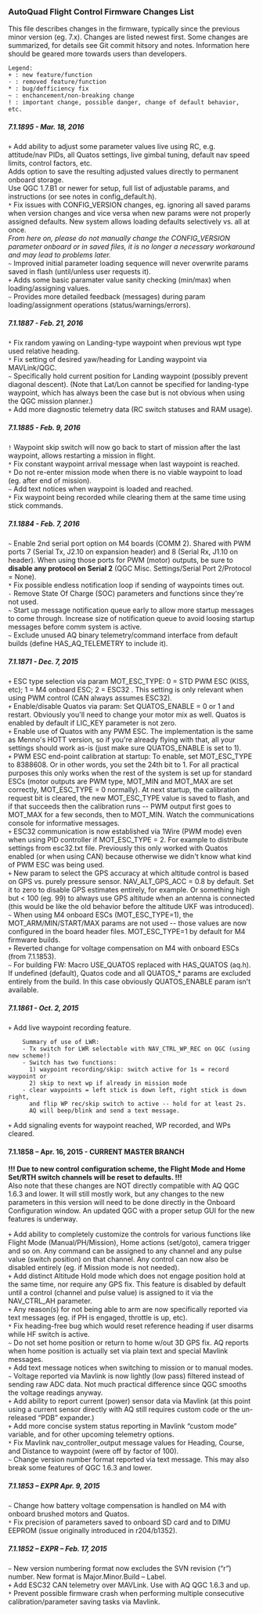 ### AutoQuad Flight Control Firmware Changes List

This file describes changes in the firmware, typically since the previous minor version (eg. 7.x).  Changes are listed newest first.  Some changes are summarized, for details see Git commit hitsory and notes.  Information here should be geared more towards users than developers.

	Legend:
	+ : new feature/function
	- : removed feature/function
	* : bug/defficiency fix
	~ : enchancement/non-breaking change
	! : important change, possible danger, change of default behavior, etc.


##### 7.1.1895 - Mar. 18, 2016

`+` Add ability to adjust some parameter values live using RC, e.g. attitude/nav PIDs, all Quatos settings, live gimbal tuning, default nav speed limits, control factors, etc.  
        Adds option to save the resulting adjusted values directly to permanent onboard storage.  
        Use QGC 1.7.B1 or newer for setup, full list of adjustable params, and instructions (or see notes in config_default.h).  
`*` Fix issues with CONFIG_VERSION changes, eg. ignoring all saved params when version changes and vice versa when new params were not properly assigned defaults. New system allows loading defaults selectively vs. all at once.  
        *From here on, please do not manually change the CONFIG_VERSION parameter onboard or in saved files, it is no longer a necessary workaround and may lead to problems later.*  
`~` Improved initial parameter loading sequence will never overwrite params saved in flash (until/unless user requests it).  
`+` Adds some basic paramater value sanity checking (min/max) when loading/assigning values.  
`~` Provides more detailed feedback (messages) during param loading/assignment operations (status/warnings/errors).  

##### 7.1.1887 - Feb. 21, 2016

`*` Fix random yawing on Landing-type waypoint when previous wpt type used relative heading.  
`*` Fix setting of desired yaw/heading for Landing waypoint via MAVLink/QGC.  
`~` Specifically hold current position for Landing waypoint (possibly prevent diagonal descent). (Note that Lat/Lon cannot be specified for landing-type waypoint, which has always been the case but is not obvious when using the QGC mission planner.)  
`+` Add more diagnostic telemetry data (RC switch statuses and RAM usage).  

##### 7.1.1885 - Feb. 9, 2016

`!` Waypoint skip switch will now go back to start of mission after the last waypoint, allows restarting a mission in flight.  
`*` Fix constant waypoint arrival message when last waypoint is reached.  
`*` Do not re-enter mission mode when there is no viable waypoint to load (eg. after end of mission).  
`~` Add text notices when waypoint is loaded and reached.  
`*` Fix waypoint being recorded while clearing them at the same time using stick commands.

##### 7.1.1884 - Feb. 7, 2016

`~` Enable 2nd serial port option on M4 boards (COMM 2). Shared with PWM ports 7 (Serial Tx, J2.10 on expansion header) and 8 (Serial Rx, J1.10 on header).  When using those ports for PWM (motor) outputs, be sure to **disable any protocol on Serial 2** (QGC Misc. Settings/Serial Port 2/Protocol = None).  
`*` Fix possible endless notification loop if sending of waypoints times out.  
`-` Remove State Of Charge (SOC) parameters and functions since they're not used.  
`~` Start up message notification queue early to allow more startup messages to come through.  Increase size of notification queue to avoid loosing startup messages before comm system is active.  
`~` Exclude unused AQ binary telemetry/command interface from default builds (define HAS_AQ_TELEMETRY to include it).

##### 7.1.1871 - Dec. 7, 2015

`+` ESC type selection via param MOT_ESC_TYPE: 0 = STD PWM ESC (KISS, etc); 1 = M4 onboard ESC; 2 = ESC32 . This setting is only relevant when using PWM control (CAN always assumes ESC32).  
`+` Enable/disable Quatos via param: Set QUATOS_ENABLE = 0 or 1 and restart. Obviously you'll need to change your motor mix as well. Quatos is enabled by default if LIC_KEY parameter is not zero.  
`+` Enable use of Quatos with any PWM ESC. The implementation is the same as Menno's HOTT version, so if you're already flying with that, all your settings should work as-is (just make sure QUATOS_ENABLE is set to 1).  
`+` PWM ESC end-point calibration at startup: To enable, set MOT_ESC_TYPE to 8388608. Or in other words, you set the 24th bit to 1. For all practical purposes this only works when the rest of the system is set up for standard ESCs (motor outputs are PWM type, MOT_MIN and MOT_MAX are set correctly, MOT_ESC_TYPE = 0 normally). At next startup, the calibration request bit is cleared, the new MOT_ESC_TYPE value is saved to flash, and if that succeeds then the calibration runs -- PWM output first goes to MOT_MAX for a few seconds, then to MOT_MIN. Watch the communications console for informative messages.  
`+` ESC32 communication is now established via 1Wire (PWM mode) even when using PID controller if MOT_ESC_TYPE = 2. For example to distribute settings from esc32.txt file. Previously this only worked with Quatos enabled (or when using CAN) because otherwise we didn't know what kind of PWM ESC was being used.  
`+` New param to select the GPS accuracy at which altitude control is based on GPS vs. purely pressure sensor. NAV_ALT_GPS_ACC = 0.8 by default. Set it to zero to disable GPS estimates entirely, for example. Or something high but < 100 (eg. 99) to always use GPS altitude when an antenna is connected (this would be like the old behavior before the altitude UKF was introduced).  
`~` When using M4 onboard ESCs (MOT_ESC_TYPE=1), the MOT_ARM/MIN/START/MAX params are not used -- those values are now configured in the board header files. MOT_ESC_TYPE=1 by default for M4 firmware builds.  
`+` Reverted change for voltage compensation on M4 with onboard ESCs (from 7.1.1853).  
`~` For building FW: Macro USE_QUATOS replaced with HAS_QUATOS (aq.h). If undefined (default), Quatos code and all QUATOS_* params are excluded entirely from the build. In this case obviously QUATOS_ENABLE param isn't available.

##### 7.1.1861 - Oct. 2, 2015

`+` Add live waypoint recording feature.  

		Summary of use of LWR:  
		- Tx switch for LWR selectable with NAV_CTRL_WP_REC on QGC (using new scheme!)  
		- Switch has two functions:  
		  1) waypoint recording/skip: switch active for 1s = record waypoint or  
		  2) skip to next wp if already in mission mode  
		- clear waypoints = left stick is down left, right stick is down right,  
		  and flip WP rec/skip switch to active -- hold for at least 2s.  
		  AQ will beep/blink and send a text message.

`+` Add signaling events for waypoint reached, WP recorded, and WPs cleared.  

#### 7.1.1858 – Apr. 16, 2015 - CURRENT MASTER BRANCH

**!!! Due to new control configuration scheme, the Flight Mode and Home Set/RTH switch channels will be reset to defaults. !!!**  
Also note that these changes are NOT directly compatible with AQ QGC 1.6.3 and lower. It will still mostly work, but any changes to the new parameters in this version will need to be done directly in the Onboard Configuration window.  An updated QGC with a proper setup GUI for the new features is underway.

`+` Add ability to completely customize the controls for various functions like Flight Mode (Manual/PH/Mission), Home actions (set/goto), camera trigger and so on. Any command can be assigned to any channel and any pulse value (switch position) on that channel.  Any control can now also be disabled entirely (eg. if Mission mode is not needed).  
`+` Add distinct Altitude Hold mode which does not engage position hold at the same time, nor require any GPS fix.  This feature is disabled by default until a control (channel and pulse value) is assigned to it via the NAV_CTRL_AH parameter.  
`+` Any reason(s) for not being able to arm are now specifically reported via text messages (eg. if PH is engaged, throttle is up, etc).  
`*` Fix heading-free bug which would reset reference heading if user disarms while HF switch is active.  
`~` Do not set home position or return to home w/out 3D GPS fix.  AQ reports when home position is actually set via plain text and special Mavlink messages.  
`+` Add text message notices when switching to mission or to manual modes.  
`~` Voltage reported via Mavlink is now lightly (low pass) filtered instead of sending raw ADC data. Not much practical difference since QGC smooths the voltage readings anyway.  
`+` Add ability to report current (power) sensor data via Mavlink (at this point using a current sensor directly with AQ still requires custom code or the un-released “PDB” expander.)  
`+` Add more concise system status reporting in Mavlink “custom mode” variable, and for other upcoming telemetry options.  
`*` Fix Mavlink nav_controller_output message values for Heading, Course, and Distance to waypoint (were off by factor of 100).  
`~` Change version number format reported via text message.  This may also break some features of QGC 1.6.3 and lower.  

##### 7.1.1853 – EXPR Apr. 9, 2015

`~` Change how battery voltage compensation is handled on M4 with onboard brushed motors and Quatos.  
`*` Fix precision of parameters saved to onboard SD card and to DIMU EEPROM (issue originally introduced in r204/b1352).  

##### 7.1.1852 – EXPR – Feb. 17, 2015

`~` New version numbering format now excludes the SVN revision (“r”) number.  New format is  Major.Minor.Build – Label.  
`+` Add ESC32 CAN telemetry over MAVLink.  Use with AQ QGC 1.6.3 and up.  
`*` Prevent possible firmware crash when performing multiple consecutive calibration/parameter saving tasks via Mavlink.  
